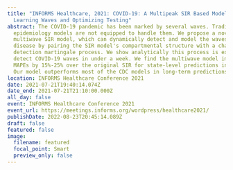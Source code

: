 ```yaml
---
title: "INFORMS Healthcare, 2021: COVID-19: A Multipeak SIR Based Model for
  Learning Waves and Optimizing Testing"
abstract: The COVID-19 pandemic has been marked by several waves. Traditional
  epidemiology models are not equipped to handle them. We propose a novel
  multiwave SIR model, which can dynamically detect and model the waves of a
  disease by pairing the SIR model's compartmental structure with a change-point
  detection martingale process. We show analytically this process is expected to
  detect COVID-19 waves in under a week. We find the multiwave model improves
  MAPEs by 15%-25% over the original SIR for state-level predictions in the USA.
  Our model outperforms most of the CDC models in long-term predictions.
location: INFORMS Healthcare Conference 2021
date: 2021-07-21T19:40:14.074Z
date_end: 2021-07-21T21:10:00.000Z
all_day: false
event: INFORMS Healthcare Conference 2021
event_url: https://meetings.informs.org/wordpress/healthcare2021/
publishDate: 2022-08-23T20:45:14.089Z
draft: false
featured: false
image:
  filename: featured
  focal_point: Smart
  preview_only: false
---
```

